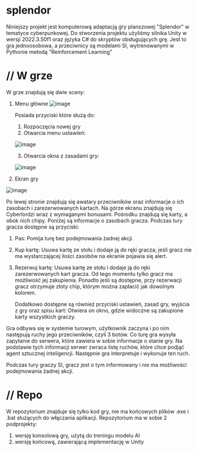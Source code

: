 # splendor

   



Niniejszy projekt jest komputerową adaptacją gry planszowej "Splendor" w tematyce cyberpunkowej. 
Do stworzenia projektu użyliśmy silnika Unity w wersji 2022.3.50f1 oraz języka C# do skryptów obsługujących grę.
Jest to gra jednoosobowa, a przeciwnicy są modelami SI, wytrenowanymi w Pythonie metodą "Reinforcement Learning" 

# // W grze

W grze znajdują się dwie sceny:

1. Menu główne
![image](https://github.com/user-attachments/assets/3741e91a-067b-499c-8355-0dc6285aecfb)

   Posiada przyciski które służą do:
   1. Rozpoczęcia nowej gry
   2. Otwarcia menu ustawień:
   
   ![image](https://github.com/user-attachments/assets/57b8fb95-9d3d-4ab9-8029-a70ec6f6f129)
      
   3. Otwarcia okna z zasadami gry:
   
   ![image](https://github.com/user-attachments/assets/e23f6aa7-0cc1-4768-8177-3527cdacbef6)

2. Ekran gry

![image](https://github.com/user-attachments/assets/02e6c539-c9ec-4c10-a820-3f11132f0279)

Po lewej stronie znajdują się awatary przeciwników oraz informacje o ich zasobach i zarezerwowanych kartach. Na górze ekranu znajdują się Cyberlordzi wraz z wymaganymi bonusami. Pośrodku znajdują się karty, a obok nich chipy. Poniżej są informacje o zasobach gracza.
Podczas tury gracza dostępne są przyciski:
1. Pas:
   Pomija turę bez podejmowania żadnej akcji.
2. Kup kartę:
   Usuwa kartę ze stołu i dodaje ją do ręki gracza; jeśli gracz nie ma wystarczającej ilości zasobów na ekranie pojawia się alert.
3. Rezerwuj kartę:
   Usuwa kartę ze stołu i dodaje ją do ręki zarezerwowanych kart gracza. Od tego momentu tylko gracz ma możliwość jej zakupienia. Ponadto jeśli są dostępne, przy rezerwacji gracz otrzymuje złoty chip, którym można zapłacić jak dowolnym kolorem.

   Dodatkowo dostępne są również przyciski ustawień, zasad gry, wyjścia z gry oraz spisu kart:
      Otwiera on okno, gdzie widoczne są zakupione karty wszystkich graczy.

Gra odbywa się w systemie turowym, użytkownik zaczyna i po nim następują ruchy jego przeciwników, czyli 3 botów. 
Co turę gra wysyła zapytanie do serwera, które zawiera w sobie informacje o stanie gry. Na podstawie tych informacji
serwer zwraca listę ruchów, które chce podjąć agent sztucznej inteligencji. Następnie gra interpretuje i wykonuje
ten ruch.

Podczas tury graczy SI, gracz jest o tym informowany i nie ma możliwości podejmowania żadnej akcji.

# // Repo
W repozytorium znajduje się tylko kod gry, nie ma końcowych plików .exe i .bat służących do włączania aplikacji.
Repozytorium ma w sobie 2 podprojekty:
1. wersję konsolową gry, użytą do treningu modelu AI
2. wersję końcową, zawierającą implementację w Unity
